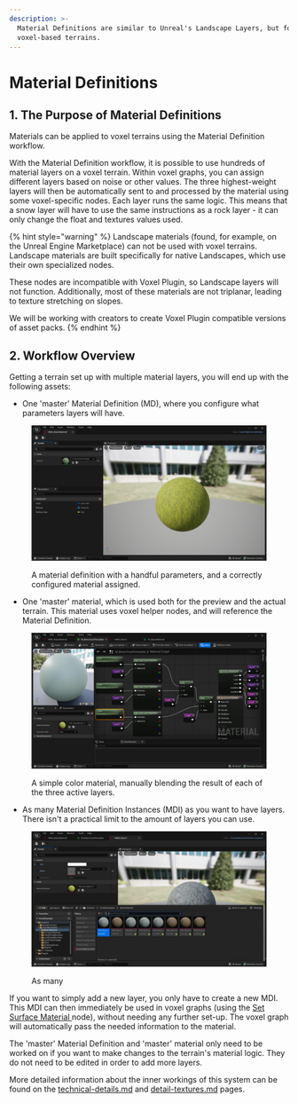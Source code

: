 ```yaml
---
description: >-
  Material Definitions are similar to Unreal's Landscape Layers, but for
  voxel-based terrains.
---
```


# Material Definitions

## 1. The Purpose of Material Definitions&#x20;

Materials can be applied to voxel terrains using the Material Definition workflow. &#x20;

With the Material Definition workflow, it is possible to use hundreds of material layers on a voxel terrain. Within voxel graphs, you can assign different layers based on noise or other values. The three highest-weight layers will then be automatically sent to and processed by the material using some voxel-specific nodes. Each layer runs the same logic. This means that a snow layer will have to use the same instructions as a rock layer - it can only change the float and textures values used.

{% hint style="warning" %}
Landscape materials (found, for example, on the Unreal Engine Marketplace) can not be used with voxel terrains. Landscape materials are built specifically for native Landscapes, which use their own specialized nodes.&#x20;

These nodes are incompatible with Voxel Plugin, so Landscape layers will not function. Additionally, most of these materials are not triplanar, leading to texture stretching on slopes.

We will be working with creators to create Voxel Plugin compatible versions of asset packs.&#x20;
{% endhint %}

## 2. Workflow Overview

Getting a terrain set up with multiple material layers, you will end up with the following assets:

* One 'master' Material Definition (MD), where you configure what parameters layers will have.

<figure><img src="../../../.gitbook/assets/image (2) (1) (1).png" alt=""><figcaption><p>A material definition with a handful parameters, and a correctly configured material assigned.</p></figcaption></figure>

* One 'master' material, which is used both for the preview and the actual terrain. This material uses voxel helper nodes, and will reference the Material Definition.

<figure><img src="../../../.gitbook/assets/image (7) (1).png" alt=""><figcaption><p>A simple color material, manually blending the result of each of the three active layers.</p></figcaption></figure>

* As many Material Definition Instances (MDI) as you want to have layers. There isn't a practical limit to the amount of layers you can use.&#x20;

<figure><img src="../../../.gitbook/assets/image (5) (1) (1).png" alt=""><figcaption><p>As many </p></figcaption></figure>

If you want to simply add a new layer, you only have to create a new MDI. This MDI can then immediately be used in voxel graphs (using the [Set Surface Material ](../../../resources/api/surface/set\_surface\_material.md)node), without needing any further set-up. The voxel graph will automatically pass the needed information to the material.

The 'master' Material Definition and 'master' material only need to be worked on if you want to make changes to the terrain's material logic. They do not need to be edited in order to add more layers.

More detailed information about the inner workings of this system can be found on the [technical-details.md](technical-details.md "mention") and [detail-textures.md](detail-textures.md "mention") pages.
